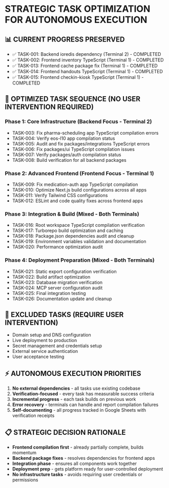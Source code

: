 # STRATEGIC TASK OPTIMIZATION FOR AUTONOMOUS EXECUTION

## 📊 **CURRENT PROGRESS PRESERVED**
- ✅ TASK-001: Backend ioredis dependency (Terminal 2) - COMPLETED
- ✅ TASK-002: Frontend inventory TypeScript (Terminal 1) - COMPLETED  
- ✅ TASK-013: Frontend cache package fix (Terminal 1) - COMPLETED
- ✅ TASK-014: Frontend handouts TypeScript (Terminal 1) - COMPLETED
- ✅ TASK-015: Frontend checkin-kiosk TypeScript (Terminal 1) - COMPLETED

## 🎯 **OPTIMIZED TASK SEQUENCE (NO USER INTERVENTION REQUIRED)**

### **Phase 1: Core Infrastructure (Backend Focus - Terminal 2)**
- TASK-003: Fix pharma-scheduling app TypeScript compilation errors
- TASK-004: Verify eos-l10 app compilation status
- TASK-005: Audit and fix packages/integrations TypeScript errors
- TASK-006: Fix packages/ui TypeScript compilation issues
- TASK-007: Verify packages/auth compilation status
- TASK-008: Build verification for all backend packages

### **Phase 2: Advanced Frontend (Frontend Focus - Terminal 1)**  
- TASK-009: Fix medication-auth app TypeScript compilation
- TASK-010: Optimize Next.js build configurations across all apps
- TASK-011: Verify Tailwind CSS configurations
- TASK-012: ESLint and code quality fixes across frontend apps

### **Phase 3: Integration & Build (Mixed - Both Terminals)**
- TASK-016: Root workspace TypeScript compilation verification
- TASK-017: Turborepo build optimization and caching
- TASK-018: Package.json dependencies audit and cleanup
- TASK-019: Environment variables validation and documentation
- TASK-020: Performance optimization audit

### **Phase 4: Deployment Preparation (Mixed - Both Terminals)**
- TASK-021: Static export configuration verification
- TASK-022: Build artifact optimization
- TASK-023: Database migration verification
- TASK-024: MCP server configuration audit
- TASK-025: Final integration testing
- TASK-026: Documentation update and cleanup

## 🚫 **EXCLUDED TASKS (REQUIRE USER INTERVENTION)**
- Domain setup and DNS configuration
- Live deployment to production
- Secret management and credentials setup
- External service authentication
- User acceptance testing

## ⚡ **AUTONOMOUS EXECUTION PRIORITIES**
1. **No external dependencies** - all tasks use existing codebase
2. **Verification-focused** - every task has measurable success criteria
3. **Incremental progress** - each task builds on previous work
4. **Error recovery** - terminals can handle and report compilation failures
5. **Self-documenting** - all progress tracked in Google Sheets with verification receipts

## 📋 **STRATEGIC DECISION RATIONALE**
- **Frontend compilation first** - already partially complete, builds momentum
- **Backend package fixes** - resolves dependencies for frontend apps
- **Integration phase** - ensures all components work together
- **Deployment prep** - gets platform ready for user-controlled deployment
- **No infrastructure tasks** - avoids requiring user credentials or permissions